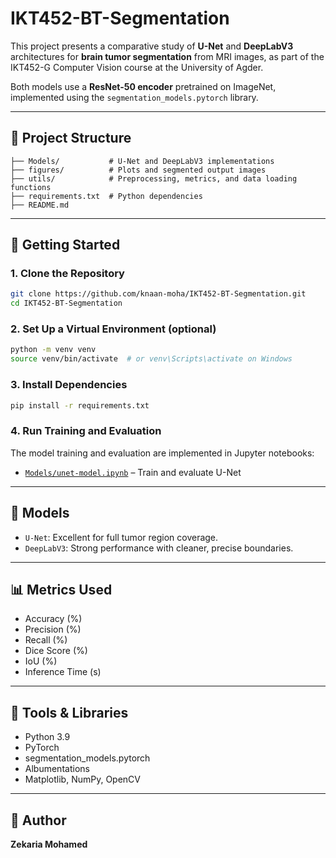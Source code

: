 # IKT452-BT-Segmentation

This project presents a comparative study of **U-Net** and **DeepLabV3** architectures for **brain tumor segmentation** from MRI images, as part of the IKT452-G Computer Vision course at the University of Agder.

Both models use a **ResNet-50 encoder** pretrained on ImageNet, implemented using the `segmentation_models.pytorch` library.

---

## 📁 Project Structure

```
├── Models/           # U-Net and DeepLabV3 implementations
├── figures/          # Plots and segmented output images
├── utils/            # Preprocessing, metrics, and data loading functions
├── requirements.txt  # Python dependencies
├── README.md
```

---

## 🚀 Getting Started

### 1. Clone the Repository
```bash
git clone https://github.com/knaan-moha/IKT452-BT-Segmentation.git
cd IKT452-BT-Segmentation
```

### 2. Set Up a Virtual Environment (optional)
```bash
python -m venv venv
source venv/bin/activate  # or venv\Scripts\activate on Windows
```

### 3. Install Dependencies
```bash
pip install -r requirements.txt
```

### 4. Run Training and Evaluation

The model training and evaluation are implemented in Jupyter notebooks:

- [`Models/unet-model.ipynb`](Models/unet-model.ipynb) – Train and evaluate U-Net

---

## 🧠 Models

- `U-Net`: Excellent for full tumor region coverage.
- `DeepLabV3`: Strong performance with cleaner, precise boundaries.

---

## 📊 Metrics Used

- Accuracy (%)
- Precision (%)
- Recall (%)
- Dice Score (%)
- IoU (%)
- Inference Time (s)

---

## 🧪 Tools & Libraries

- Python 3.9
- PyTorch
- segmentation_models.pytorch
- Albumentations
- Matplotlib, NumPy, OpenCV

---

## 👤 Author

**Zekaria Mohamed**  
